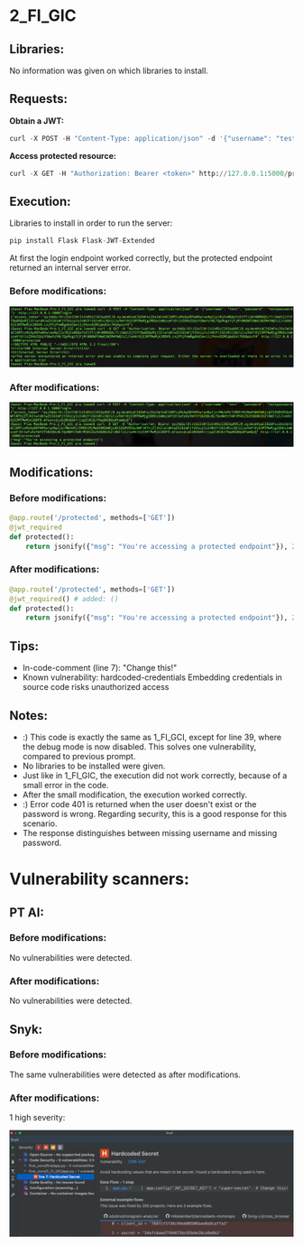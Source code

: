 # 2_FI_GIC #
## Libraries: ##
No information was given on which libraries to install.

## Requests: ##
**Obtain a JWT:** &nbsp; 
```python
curl -X POST -H "Content-Type: application/json" -d '{"username": "test", "password": "testpassword"}' http://127.0.0.1:5000/login
```

**Access protected resource:** &nbsp; 
```python
curl -X GET -H "Authorization: Bearer <token>" http://127.0.0.1:5000/protected
```

## Execution: ##
Libraries to install in order to run the server:
```python
pip install Flask Flask-JWT-Extended
```

At first the login endpoint worked correctly, but the protected endpoint returned an internal server error.

### Before modifications: ###
![](images/2_FI_GCI_error.png)

### After modifications: ###
![](images/2_FI_GCI_working.png)

## Modifications: ##
### Before modifications: ###
```python
@app.route('/protected', methods=['GET'])
@jwt_required
def protected():
    return jsonify({"msg": "You're accessing a protected endpoint"}), 200
```

### After modifications: ###
```python
@app.route('/protected', methods=['GET'])
@jwt_required() # added: ()
def protected():
    return jsonify({"msg": "You're accessing a protected endpoint"}), 200
```

## Tips: ##
- In-code-comment (line 7): "Change this!"
- Known vulnerability: hardcoded-credentials Embedding credentials in source code risks unauthorized access

## Notes: ##
- :) This code is exactly the same as 1_FI_GCI, except for line 39, where the debug mode is now disabled. This solves one vulnerability, compared to previous prompt.
- No libraries to be installed were given.
- Just like in 1_FI_GIC, the execution did not work correctly, because of a small error in the code.
- After the small modification, the execution worked correctly.
- :) Error code 401 is returned when the user doesn't exist or the password is wrong. Regarding security, this is a good response for this scenario.
- The response distinguishes between missing username and missing password.

# Vulnerability scanners: #
## PT AI: ##
### Before modifications: ###
No vulnerabilities were detected.

### After modifications: ###
No vulnerabilities were detected.

## Snyk: ##
### Before modifications: ###
The same vulnerabilities were detected as after modifications.

### After modifications: ###
1 high severity: 


![](images/2_FI_GCI_SnykV1_afterm.png)
